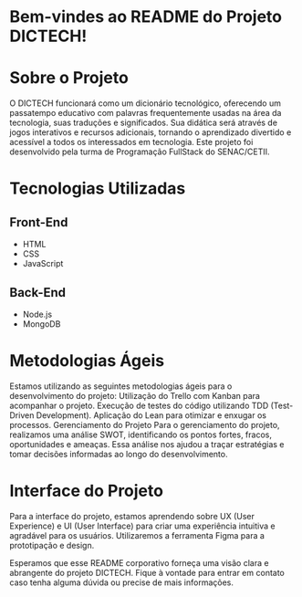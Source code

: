 # Bem-vindes ao README do Projeto DICTECH!

# Sobre o Projeto
O DICTECH funcionará como um dicionário tecnológico, oferecendo um passatempo educativo com palavras frequentemente usadas na área da tecnologia, suas traduções e significados. Sua didática será através de jogos interativos e recursos adicionais, tornando o aprendizado divertido e acessível a todos os interessados em tecnologia. Este projeto foi desenvolvido pela turma de Programação FullStack do SENAC/CETII.

# Tecnologias Utilizadas
## Front-End
- HTML
- CSS
- JavaScript
## Back-End
- Node.js
- MongoDB

# Metodologias Ágeis
Estamos utilizando as seguintes metodologias ágeis para o desenvolvimento do projeto:
Utilização do Trello com Kanban para acompanhar o projeto.
Execução de testes do código utilizando TDD (Test-Driven Development).
Aplicação do Lean para otimizar e enxugar os processos.
Gerenciamento do Projeto
Para o gerenciamento do projeto, realizamos uma análise SWOT, identificando os pontos fortes, fracos, oportunidades e ameaças. Essa análise nos ajudou a traçar estratégias e tomar decisões informadas ao longo do desenvolvimento.

# Interface do Projeto
Para a interface do projeto, estamos aprendendo sobre UX (User Experience) e UI (User Interface) para criar uma experiência intuitiva e agradável para os usuários. Utilizaremos a ferramenta Figma para a prototipação e design.

Esperamos que esse README corporativo forneça uma visão clara e abrangente do projeto DICTECH. Fique à vontade para entrar em contato caso tenha alguma dúvida ou precise de mais informações.
